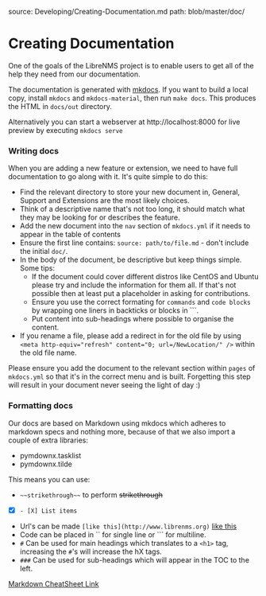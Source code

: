 source: Developing/Creating-Documentation.md
path: blob/master/doc/
# Creating Documentation

One of the goals of the LibreNMS project is to enable users to get all of the help they need from our documentation.

The documentation is generated with [mkdocs](https://www.mkdocs.org/). If you want to build a local copy, install `mkdocs` and `mkdocs-material`, then run `make docs`. This produces the HTML in `docs/out` directory.

Alternatively you can start a webserver at http://localhost:8000 for live preview by executing `mkdocs serve`

### Writing docs
When you are adding a new feature or extension, we need to have full documentation to go along with it. It's quite 
simple to do this:

  - Find the relevant directory to store your new document in, General, Support and Extensions are the most likely choices.
  - Think of a descriptive name that's not too long, it should match what they may be looking for or describes the feature.
  - Add the new document into the `nav` section of `mkdocs.yml` if it needs to appear in the table of contents
  - Ensure the first line contains: `source: path/to/file.md` - don't include the initial `doc/`.
  - In the body of the document, be descriptive but keep things simple. Some tips:
    - If the document could cover different distros like CentOS and Ubuntu please try and include the information for them all.
      If that's not possible then at least put a placeholder in asking for contributions.
    - Ensure you use the correct formating for `commands` and `code blocks` by wrapping one liners in backticks or blocks in ```.
    - Put content into sub-headings where possible to organise the content.
  - If you rename a file, please add a redirect in for the old file by using `<meta http-equiv="refresh" content="0; url=/NewLocation/" />` within the old file name.

Please ensure you add the document to the relevant section within `pages` of `mkdocs.yml` so that it's in the correct menu and is built.
Forgetting this step will result in your document never seeing the light of day :)

### Formatting docs
Our docs are based on Markdown using mkdocs which adheres to markdown specs and nothing more, because of that we also import a 
couple of extra libraries:

  - pymdownx.tasklist
  - pymdownx.tilde

This means you can use:

  - `~~strikethrough~~` to perform ~~strikethrough~~
  - [X] `- [X] List items` 
  - Url's can be made `[like this](http://www.librenms.org)` [like this](http://www.librenms.org)
  - Code can be placed in `` for single line or ``` for multiline.
  - `#` Can be used for main headings which translates to a `<h1>` tag, increasing the `#`'s will increase the hX tags.
  - `###` Can be used for sub-headings which will appear in the TOC to the left.
  
 [Markdown CheatSheet Link](https://github.com/adam-p/markdown-here/wiki/Markdown-Cheatsheet)

